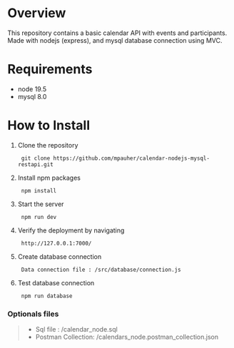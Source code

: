 # Overview 

This repository contains a basic calendar API with events and participants. Made with nodejs (express), and mysql database connection using MVC.

# Requirements

- node 19.5
- mysql 8.0

# How to Install

1. Clone the repository

        git clone https://github.com/mpauher/calendar-nodejs-mysql-restapi.git


2. Install npm packages

        npm install


3. Start the server

        npm run dev


4. Verify the deployment by navigating 

        http://127.0.0.1:7000/


5. Create database connection

        Data connection file : /src/database/connection.js
    

6. Test database connection

        npm run database


### Optionals files

> - Sql file : /calendar_node.sql
> - Postman Collection: /calendars_node.postman_collection.json

